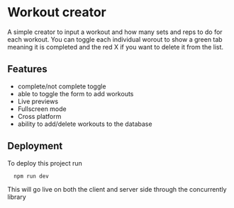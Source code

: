 # Workout creator

A simple creator to input a workout and how many sets and reps to do for each workout. You can toggle each individual worout to show a green tab meaning it is completed and the red X if you want to delete it from the list.


## Features

- complete/not complete toggle
- able to toggle the form to add workouts
- Live previews
- Fullscreen mode
- Cross platform
- ability to add/delete workouts to the database




## Deployment

To deploy this project run

```
  npm run dev
```

This will go live on both the client and server side through the concurrently library

